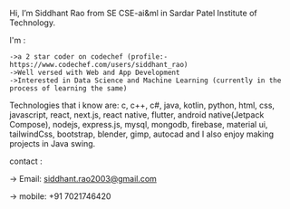  Hi, I’m Siddhant Rao from SE CSE-ai&ml in Sardar Patel Institute of Technology.
 
 I'm :
 
    ->a 2 star coder on codechef (profile:- https://www.codechef.com/users/siddhant_rao)
    ->Well versed with Web and App Development 
    ->Interested in Data Science and Machine Learning (currently in the process of learning the same)
    
Technologies that i know are: c, c++, c#, java, kotlin, python, html, css, javascript, react, next.js, react native, flutter, android native(Jetpack Compose), nodejs, express.js, mysql, mongodb, firebase, material ui, tailwindCss, bootstrap, blender, gimp, autocad and I also enjoy making projects in Java swing.
   
contact : 

   -> Email: siddhant.rao2003@gmail.com

   -> mobile: +91 7021746420


<!---
Sidd-R/Sidd-R is a ✨ special ✨ repository because its `README.md` (this file) appears on your GitHub profile.
You can click the Preview link to take a look at your changes.
--->
